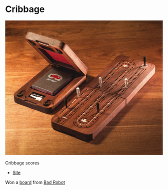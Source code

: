# Cribbage

![Cribbage](images/cribbage.jpg "Cribbage")

Cribbage scores

- [Site](https://alexhedley.github.io/cribbage)

Won a [board](https://twitter.com/bad_robot/status/1038146811909693440?lang=en) from [Bad Robot](https://twitter.com/bad_robot)
